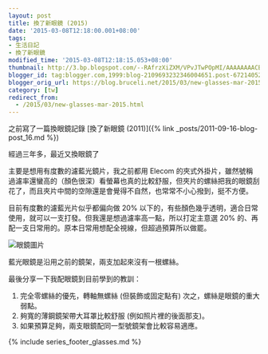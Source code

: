 ```yaml
---
layout: post
title: 換了新眼鏡 (2015)
date: '2015-03-08T12:18:00.001+08:00'
tags:
- 生活日記
- 換了新眼鏡
modified_time: '2015-03-08T12:18:15.053+08:00'
thumbnail: http://3.bp.blogspot.com/--RAfrzXiZXM/VPvJTwPOpMI/AAAAAAAACBI/XuzPmzbrf-A/s72-c/glasses2015.jpg
blogger_id: tag:blogger.com,1999:blog-2109693232346004651.post-6721405227736173055
blogger_orig_url: https://blog.bruceli.net/2015/03/new-glasses-mar-2015.html
category: [tw]
redirect_from:
  - /2015/03/new-glasses-mar-2015.html
---
```


之前寫了一篇換眼鏡記錄 [換了新眼鏡 (2011)]({% link _posts/2011-09-16-blog-post_16.md %})

經過三年多，最近又換眼鏡了

主要是想用有度數的濾藍光鏡片，我之前都用 Elecom 的夾式外掛片，雖然號稱過濾率還蠻高的（顏色很深）看螢幕也真的比較舒服，但夾片的螺絲把我的眼鏡刮花了，而且夾片中間的空隙還是會覺得不自然，也常常不小心撥到，挺不方便。

目前有度數的濾藍光片似乎都偏向做 20% 以下的，有些顏色幾乎透明，適合日常使用，就可以一支打發。但我還是想過濾率高一點，所以打定主意選 20% 的、再配一支日常用的。原本日常用想配全視線，但超過預算所以做罷。

![眼鏡圖片](http://3.bp.blogspot.com/--RAfrzXiZXM/VPvJTwPOpMI/AAAAAAAACBI/XuzPmzbrf-A/s1600/glasses2015.jpg)

藍光眼鏡是沿用之前的鏡架，兩支加起來沒有一根螺絲。

最後分享一下我配眼鏡到目前學到的教訓：

1. 完全零螺絲的優先，轉軸無螺絲 (但裝飾或固定點有) 次之，螺絲是眼鏡的重大弱點。
2. 夠寬的薄鋼鏡架帶大耳罩比較舒服 (例如照片裡的後面那支)。
3. 如果預算足夠，兩支眼鏡配同一型號鏡架會比較容易適應。

{% include series_footer_glasses.md %}
